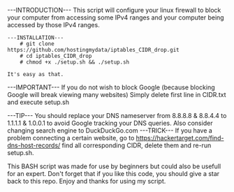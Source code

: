 ---INTRODUCTION---
This script will configure your linux firewall to block your computer from accessing some IPv4 ranges and your computer being accessed by those IPv4 ranges.

	---INSTALLATION---
		# git clone https://github.com/hostingmydata/iptables_CIDR_drop.git
		# cd iptables_CIDR_drop
		# chmod +x ./setup.sh && ./setup.sh
	
	It's easy as that.

---IMPORTANT--- If you do not wish to block Google (because blocking Google will break viewing many websites) Simply delete first line in CIDR.txt and execute setup.sh

---TIP--- You should replace your DNS nameserver from 8.8.8.8 & 8.8.4.4 to 1.1.1.1 & 1.0.0.1 to avoid Google tracking your DNS queries. Also consider changing search engine to DuckDuckGo.com
---TRICK--- If you have a problem connecting a certain website, go to https://hackertarget.com/find-dns-host-records/ find all corresponding CIDR, delete them and re-run setup.sh.

This BASH script was made for use by beginners but could also be usefull for an expert.
Don't forget that if you like this code, you should give a star back to this repo.
Enjoy and thanks for using my script.

<End Of Help>
